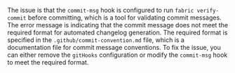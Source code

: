 The issue is that the `commit-msg` hook is configured to run `fabric verify-commit` before committing, which is a tool for validating commit messages. The error message is indicating that the commit message does not meet the required format for automated changelog generation. The required format is specified in the `.github/commit-convention.md` file, which is a documentation file for commit message conventions. To fix the issue, you can either remove the `gitHooks` configuration or modify the `commit-msg` hook to meet the required format.
